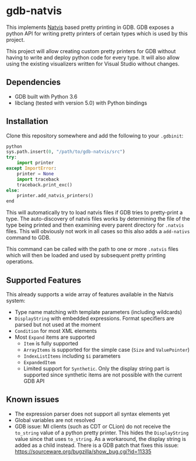 # gdb-natvis
This implements [Natvis](https://msdn.microsoft.com/en-us/library/jj620914.aspx) based pretty printing in GDB.
GDB exposes a python API for writing pretty printers of certain types which is used by this project.

This project will allow creating custom pretty printers for GDB without having to write and deploy python code
for every type. It will also allow using the existing visualizers written for Visual Studio without changes.

## Dependencies
- GDB built with Python 3.6
- libclang (tested with version 5.0) with Python bindings

## Installation
Clone this repository somewhere and add the following to your `.gdbinit`:
```python
python
sys.path.insert(0, "/path/to/gdb-natvis/src")
try:
    import printer
except ImportError:
    printer = None
    import traceback
    traceback.print_exc()
else:
    printer.add_natvis_printers()
end
```

This will automatically try to load natvis files if GDB tries to pretty-print a type. The auto-discovery of natvis
files works by determining the file of the type being printed and then examining every parent directory for `.natvis`
files. This will obviously not work in all cases so this also adds a `add-nativs` command to GDB.

This command can be called with the path to one or more `.natvis` files which will then be loaded and used by subsequent
pretty printing operations.

## Supported Features
This already supports a wide array of features available in the Natvis system:
- Type name matching with template parameters (including wildcards)
- `DisplayString` with embedded expressions. Format specifiers are parsed but not used at the moment
- `Condition` for most XML elements
- Most `Expand` items are supported
  - `Item` is fully supported
  - `ArrayItems` is supported for the simple case (`Size` and `ValuePointer`)
  - `IndexListItems` including `$i` parameters
  - `ExpandedItem`
  - Limited support for `Synthetic`. Only the display string part is supported since synthetic items are not possible
  with the current GDB API

## Known issues
- The expression parser does not support all syntax elements yet
- Global variables are not resolved
- GDB issue: MI clients (such as CDT or CLion) do not receive the `to_string` value of a python pretty printer. This hides the `DisplayString` value since that uses `to_string`. As a workaround, the display string is added as a child instead. There is a GDB patch that fixes this issue: https://sourceware.org/bugzilla/show_bug.cgi?id=11335
